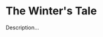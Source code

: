 <!-- ======================================================================
--- Search engine
title:          The Winter's Tale
keywords:       winter, tale, comedy
description:    The Winter's Tale by William Shakespeare.
--- Menu system
order:          170
text:           The Winter's Tale
hidden:         false
umbel:          false
--- Page properties
id:
document:
layout:         layout-2-left
$-left:         play-list
searchable:     true
======================================================================= -->

# The Winter's Tale

Description...
